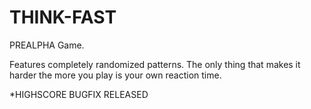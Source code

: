 # THINK-FAST
PREALPHA Game.

Features completely randomized patterns. The only thing that makes it harder the more you play is your own reaction time.

*HIGHSCORE BUGFIX RELEASED
